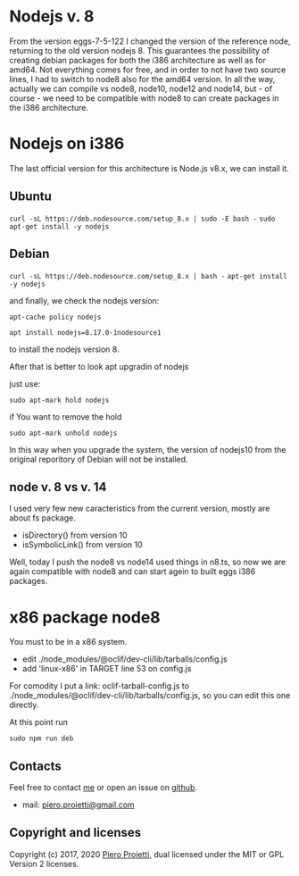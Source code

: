 # Nodejs v. 8

From the version eggs-7-5-122 I changed the version of the reference node, returning to the old version nodejs 8. This guarantees the possibility of creating debian packages for both the i386 architecture as well as for amd64. Not everything comes for free, and in order to not have two source lines, I had to switch to node8 also for the amd64 version. In all the way, actually we can compile vs node8, node10, node12 and node14, but - of course - we need to be compatible with node8 to can create packages in the i386 architecture.

# Nodejs on i386 
The last official version for this architecture is Node.js v8.x, we can install it.

## Ubuntu
```curl -sL https://deb.nodesource.com/setup_8.x | sudo -E bash -```
```sudo apt-get install -y nodejs```

## Debian
```curl -sL https://deb.nodesource.com/setup_8.x | bash -```
```apt-get install -y nodejs```

and finally, we check the nodejs version:

```apt-cache policy nodejs ```

```apt install nodejs=8.17.0-1nodesource1```

to install the nodejs version 8.

After that is better to look apt upgradin of nodejs

just use:

```
sudo apt-mark hold nodejs
```

if You want to remove the hold

```
sudo apt-mark unhold nodejs
```

In this way when you upgrade the system, the version of nodejs10 from the original reporitory of Debian will not be installed.


## node v. 8 vs v. 14

I used very few new caracteristics from the current version, mostly are about fs package.

* isDirectory() from version 10
* isSymbolicLink() from version 10

Well, today I push the node8 vs node14 used things in n8.ts, so now we are again compatible with node8 and can start agein to built eggs i386 packages.

# x86 package node8 
You must to be in a x86 system.

* edit ./node_modules/@oclif/dev-cli/lib/tarballs/config.js
* add 'linux-x86' in TARGET line 53 on config.js

For comodity I put a link: oclif-tarball-config.js to ./node_modules/@oclif/dev-cli/lib/tarballs/config.js, so you can edit this one directly.

At this point run
```
sudo npm run deb
```

## Contacts
Feel free to contact [me](https://gitter.im/penguins-eggs-1/community?source=orgpage) or open an issue on [github](https://github.com/pieroproietti/penguins-eggs/issues).

* mail: piero.proietti@gmail.com

## Copyright and licenses
Copyright (c) 2017, 2020 [Piero Proietti](https://penguins-eggs.net/about-me.html), dual licensed under the MIT or GPL Version 2 licenses.
